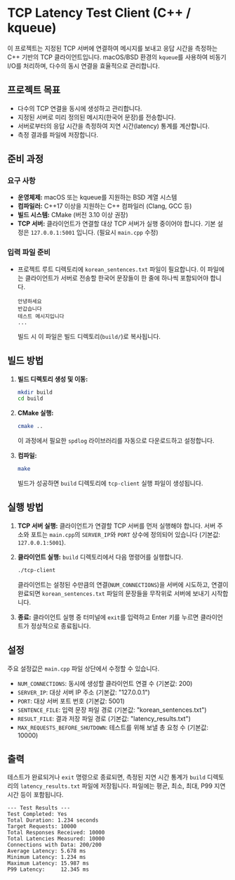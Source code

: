 # TCP Latency Test Client (C++ / kqueue)

이 프로젝트는 지정된 TCP 서버에 연결하여 메시지를 보내고 응답 시간을 측정하는 C++ 기반의 TCP 클라이언트입니다. macOS/BSD 환경의 `kqueue`를 사용하여 비동기 I/O를 처리하며, 다수의 동시 연결을 효율적으로 관리합니다.

## 프로젝트 목표

*   다수의 TCP 연결을 동시에 생성하고 관리합니다.
*   지정된 서버로 미리 정의된 메시지(한국어 문장)를 전송합니다.
*   서버로부터의 응답 시간을 측정하여 지연 시간(latency) 통계를 계산합니다.
*   측정 결과를 파일에 저장합니다.

## 준비 과정

### 요구 사항

*   **운영체제:** macOS 또는 kqueue를 지원하는 BSD 계열 시스템
*   **컴파일러:** C++17 이상을 지원하는 C++ 컴파일러 (Clang, GCC 등)
*   **빌드 시스템:** CMake (버전 3.10 이상 권장)
*   **TCP 서버:** 클라이언트가 연결할 대상 TCP 서버가 실행 중이어야 합니다. 기본 설정은 `127.0.0.1:5001` 입니다. (필요시 `main.cpp` 수정)

### 입력 파일 준비

*   프로젝트 루트 디렉토리에 `korean_sentences.txt` 파일이 필요합니다. 이 파일에는 클라이언트가 서버로 전송할 한국어 문장들이 한 줄에 하나씩 포함되어야 합니다.
    ```
    안녕하세요
    반갑습니다
    테스트 메시지입니다
    ...
    ```
    빌드 시 이 파일은 빌드 디렉토리(`build/`)로 복사됩니다.

## 빌드 방법

1.  **빌드 디렉토리 생성 및 이동:**
    ```bash
    mkdir build
    cd build
    ```

2.  **CMake 실행:**
    ```bash
    cmake ..
    ```
    이 과정에서 필요한 `spdlog` 라이브러리를 자동으로 다운로드하고 설정합니다.

3.  **컴파일:**
    ```bash
    make
    ```
    빌드가 성공하면 `build` 디렉토리에 `tcp-client` 실행 파일이 생성됩니다.

## 실행 방법

1.  **TCP 서버 실행:** 클라이언트가 연결할 TCP 서버를 먼저 실행해야 합니다. 서버 주소와 포트는 `main.cpp`의 `SERVER_IP`와 `PORT` 상수에 정의되어 있습니다 (기본값: `127.0.0.1:5001`).

2.  **클라이언트 실행:**
    `build` 디렉토리에서 다음 명령어를 실행합니다.
    ```bash
    ./tcp-client
    ```
    클라이언트는 설정된 수만큼의 연결(`NUM_CONNECTIONS`)을 서버에 시도하고, 연결이 완료되면 `korean_sentences.txt` 파일의 문장들을 무작위로 서버에 보내기 시작합니다.

3.  **종료:**
    클라이언트 실행 중 터미널에 `exit`를 입력하고 Enter 키를 누르면 클라이언트가 정상적으로 종료됩니다.

## 설정

주요 설정값은 `main.cpp` 파일 상단에서 수정할 수 있습니다.

*   `NUM_CONNECTIONS`: 동시에 생성할 클라이언트 연결 수 (기본값: 200)
*   `SERVER_IP`: 대상 서버 IP 주소 (기본값: "127.0.0.1")
*   `PORT`: 대상 서버 포트 번호 (기본값: 5001)
*   `SENTENCE_FILE`: 입력 문장 파일 경로 (기본값: "korean_sentences.txt")
*   `RESULT_FILE`: 결과 저장 파일 경로 (기본값: "latency_results.txt")
*   `MAX_REQUESTS_BEFORE_SHUTDOWN`: 테스트를 위해 보낼 총 요청 수 (기본값: 10000)

## 출력

테스트가 완료되거나 `exit` 명령으로 종료되면, 측정된 지연 시간 통계가 `build` 디렉토리의 `latency_results.txt` 파일에 저장됩니다. 파일에는 평균, 최소, 최대, P99 지연 시간 등이 포함됩니다.

```
--- Test Results ---
Test Completed: Yes
Total Duration: 1.234 seconds
Target Requests: 10000
Total Responses Received: 10000
Total Latencies Measured: 10000
Connections with Data: 200/200
Average Latency: 5.678 ms
Minimum Latency: 1.234 ms
Maximum Latency: 15.987 ms
P99 Latency:     12.345 ms